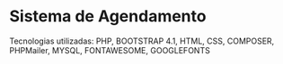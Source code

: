 # Sistema de Agendamento

Tecnologias utilizadas:
PHP, BOOTSTRAP 4.1, HTML, CSS, COMPOSER, PHPMailer, MYSQL, FONTAWESOME, GOOGLEFONTS
